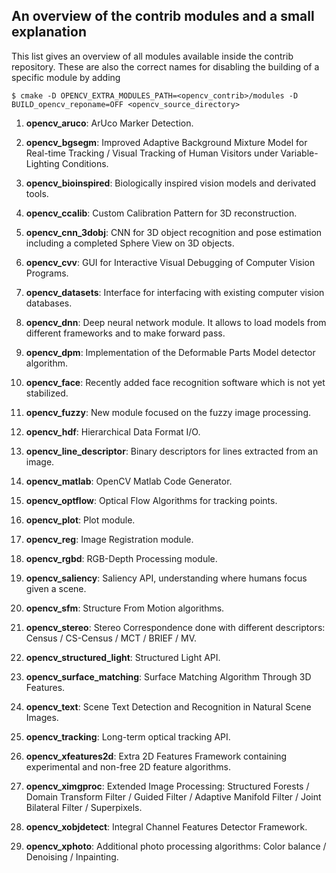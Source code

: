 An overview of the contrib modules and a small explanation
----------------------------------------------------------

This list gives an overview of all modules available inside the contrib repository.
These are also the correct names for disabling the building of a specific module by adding

```
$ cmake -D OPENCV_EXTRA_MODULES_PATH=<opencv_contrib>/modules -D BUILD_opencv_reponame=OFF <opencv_source_directory>
```

1. **opencv_aruco**: ArUco Marker Detection.

2. **opencv_bgsegm**: Improved Adaptive Background Mixture Model for Real-time Tracking / Visual Tracking of Human Visitors under Variable-Lighting Conditions.

3. **opencv_bioinspired**: Biologically inspired vision models and derivated tools.

4. **opencv_ccalib**: Custom Calibration Pattern for 3D reconstruction.

5. **opencv_cnn_3dobj**: CNN for 3D object recognition and pose estimation including a completed Sphere View on 3D objects.

6. **opencv_cvv**: GUI for Interactive Visual Debugging of Computer Vision Programs.

7. **opencv_datasets**: Interface for interfacing with existing computer vision databases.

8. **opencv_dnn**: Deep neural network module. It allows to load models from different frameworks and to make forward pass.

9. **opencv_dpm**: Implementation of the Deformable Parts Model detector algorithm.

10. **opencv_face**: Recently added face recognition software which is not yet stabilized.

11. **opencv_fuzzy**: New module focused on the fuzzy image processing.

12. **opencv_hdf**: Hierarchical Data Format I/O.

13. **opencv_line_descriptor**: Binary descriptors for lines extracted from an image.

14. **opencv_matlab**: OpenCV Matlab Code Generator.

15. **opencv_optflow**: Optical Flow Algorithms for tracking points.

16. **opencv_plot**: Plot module.

17. **opencv_reg**: Image Registration module.

18. **opencv_rgbd**: RGB-Depth Processing module.

19. **opencv_saliency**: Saliency API, understanding where humans focus given a scene.

20. **opencv_sfm**: Structure From Motion algorithms.

21. **opencv_stereo**: Stereo Correspondence done with different descriptors: Census / CS-Census / MCT / BRIEF / MV.

22. **opencv_structured_light**: Structured Light API.

23. **opencv_surface_matching**: Surface Matching Algorithm Through 3D Features.

24. **opencv_text**: Scene Text Detection and Recognition in Natural Scene Images.

25. **opencv_tracking**: Long-term optical tracking API.

26. **opencv_xfeatures2d**: Extra 2D Features Framework containing experimental and non-free 2D feature algorithms.

27. **opencv_ximgproc**: Extended Image Processing: Structured Forests / Domain Transform Filter / Guided Filter / Adaptive Manifold Filter / Joint Bilateral Filter / Superpixels.

28. **opencv_xobjdetect**: Integral Channel Features Detector Framework.

29. **opencv_xphoto**: Additional photo processing algorithms: Color balance / Denoising / Inpainting.






